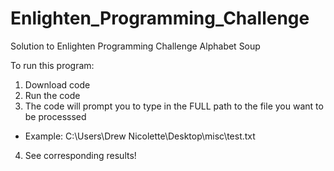 # Enlighten_Programming_Challenge
Solution to Enlighten Programming Challenge Alphabet Soup

To run this program:

1. Download code
2. Run the code
3. The code will prompt you to type in the FULL path to the file you want to be processsed
- Example: C:\\Users\\Drew Nicolette\\Desktop\\misc\\test.txt 
4. See corresponding results!
